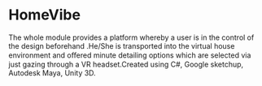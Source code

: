 # HomeVibe
The whole module provides a platform whereby a user is in the control of the design beforehand .He/She is transported into the virtual house environment and oﬀered minute detailing options which are selected via just gazing through a VR headset.Created using C#, Google sketchup, Autodesk Maya, Unity 3D.
